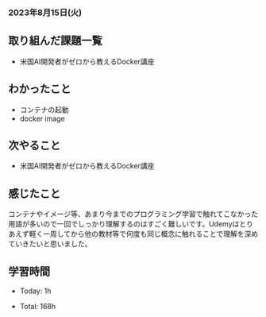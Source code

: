 ### 2023年8月15日(火)

## 取り組んだ課題一覧
- 米国AI開発者がゼロから教えるDocker講座

## わかったこと

- コンテナの起動
- docker image

## 次やること

- 米国AI開発者がゼロから教えるDocker講座

## 感じたこと

コンテナやイメージ等、あまり今までのプログラミング学習で触れてこなかった用語が多いので一回でしっかり理解するのはすごく難しいです。Udemyはとりあえず軽く一周してから他の教材等で何度も同じ概念に触れることで理解を深めていきたいと思いました。

## 学習時間

- Today: 1h

- Total: 168h


